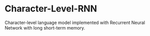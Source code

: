 # Character-Level-RNN
Character-level language model implemented with Recurrent Neural Network with long short-term memory.
